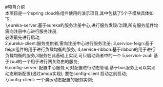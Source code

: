 #项目介绍  
本项目是一个spring cloud各组件使用的演示项目,其中包括了5个子模块具体如下:  
1,eureka-server:基于eureka的服务注册中心,进行服务发现/治理,所有服务组件均需向注册中心进行服务注册,  
必须最先进行启动;  
2,eureka-client:服务提供者,需向注册中心进行服务注册;
3,service-feign:基于feign组件的用于进行负载均衡的服务;
4,service-ribbon:基于ribbon的用于进行负载均衡的服务,3服务在此基础上实现,可只启动两者中的一个
5,service-zuul: 基于zuul的一个用于进行网关路由的服务;  
6,config-server: 配置中心服务,可对配置进行动态管理,基于bus服务上可以实现动态刷新配置(通过amqp实现);
  要在config-client 启动之前启动;   
7,config-client: 一个演示动态配置的服务实例;